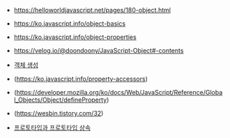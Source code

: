 - https://helloworldjavascript.net/pages/180-object.html
- https://ko.javascript.info/object-basics
- https://ko.javascript.info/object-properties
- https://velog.io/@doondoony/JavaScript-Object#-contents

- [객체 생성](https://www.bsidesoft.com/1865)
- (https://ko.javascript.info/property-accessors)
- (https://developer.mozilla.org/ko/docs/Web/JavaScript/Reference/Global_Objects/Object/defineProperty)
- (https://wesbin.tistory.com/32)

- [프로토타입과 프로토타입 상속](https://ko.javascript.info/prototypes)
